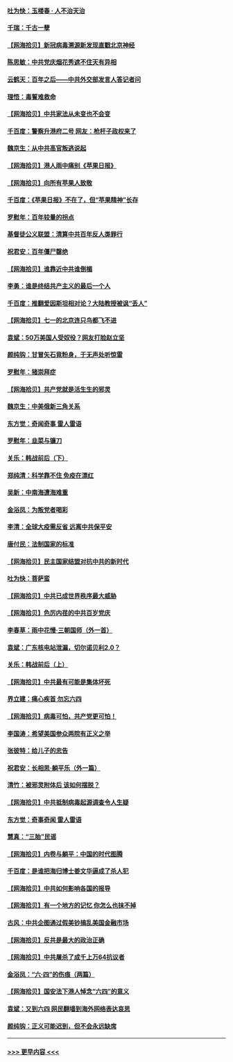 #### [吐为快：玉楼春 · 人不治天治](../pages/nsc993/n13054028.md?t=06291151) 
#### [千瑞：千古一孽](../pages/nsc993/n13054016.md?t=06291151) 
#### [【网海拾贝】新冠病毒溯源新发现直戳北京神经](../pages/nsc993/n13052425.md?t=06291151) 
#### [陈思敏：中共党庆烟花秀遮不住天有异相](../pages/nsc993/n13052020.md?t=06291151) 
#### [云鹤天：百年之后——中共外交部发言人答记者问](../pages/nsc993/n13051604.md?t=06291151) 
#### [理悟：毒誓难救命](../pages/nsc993/n13051601.md?t=06291151) 
#### [【网海拾贝】中共家法从未变也不会变](../pages/nsc993/n13050366.md?t=06291151) 
#### [千百度：警察升港府二号 网友：枪杆子政权来了](../pages/nsc993/n13050261.md?t=06291151) 
#### [魏京生：从中共高官叛逃说起](../pages/nsc993/n13048997.md?t=06291151) 
#### [【网海拾贝】港人雨中痛别《苹果日报》](../pages/nsc993/n13048941.md?t=06291151) 
#### [【网海拾贝】向所有苹果人致敬](../pages/nsc993/n13046795.md?t=06291151) 
#### [千百度：《苹果日报》不在了，但“苹果精神”长存](../pages/nsc993/n13046703.md?t=06291151) 
#### [罗慰年：百年较量的拐点](../pages/nsc993/n13046542.md?t=06291151) 
#### [基督徒公义联盟：清算中共百年反人类罪行](../pages/nsc993/n13046499.md?t=06291151) 
#### [祝君安：百年僵尸罄绝](../pages/nsc993/n13045595.md?t=06291151) 
#### [【网海拾贝】谁靠近中共谁倒楣](../pages/nsc993/n13044667.md?t=06291151) 
#### [李勇：谁是终结共产主义的最后一个人](../pages/nsc993/n13044397.md?t=06291151) 
#### [千百度：推翻爱因斯坦相对论？大陆教授被讽“丢人”](../pages/nsc993/n13043908.md?t=06291151) 
#### [【网海拾贝】七一的北京连只鸟都飞不进](../pages/nsc993/n13041377.md?t=06291151) 
#### [袁斌：50万美国人受奴役？网友打脸赵立坚](../pages/nsc993/n13041330.md?t=06291151) 
#### [颜纯钩：甘冒矢石竟粉身，于无声处听惊雷](../pages/nsc993/n13041140.md?t=06291151) 
#### [罗慰年：猪崇拜症](../pages/nsc993/n13041071.md?t=06291151) 
#### [【网海拾贝】共产党就是活生生的邪灵](../pages/nsc993/n13036627.md?t=06291151) 
#### [魏京生：中美俄新三角关系](../pages/nsc993/n13035986.md?t=06291151) 
#### [东方觉：奇闻奇事 雷人雷语](../pages/nsc993/n13035878.md?t=06291151) 
#### [罗慰年：韭菜与镰刀](../pages/nsc993/n13034374.md?t=06291151) 
#### [关乐：韩战前后（下）](../pages/nsc993/n13034113.md?t=06291151) 
#### [郑纯清：科学靠不住 免疫在漂红](../pages/nsc993/n13034093.md?t=06291151) 
#### [吴新：中南海遭海难重](../pages/nsc993/n13034084.md?t=06291151) 
#### [金浴凤：为叛党者喝彩](../pages/nsc993/n13034058.md?t=06291151) 
#### [李清：全球大疫需反省 远离中共保平安](../pages/nsc993/n13033784.md?t=06291151) 
#### [唐付民：法制国家的标准](../pages/nsc993/n13032944.md?t=06291151) 
#### [【网海拾贝】民主国家结盟对抗中共的新时代](../pages/nsc993/n13031717.md?t=06291151) 
#### [吐为快：菩萨蛮](../pages/nsc993/n13030033.md?t=06291151) 
#### [【网海拾贝】中共已成世界秩序最大威胁](../pages/nsc993/n13028138.md?t=06291151) 
#### [【网海拾贝】色厉内荏的中共百岁党庆](../pages/nsc993/n13025582.md?t=06291151) 
#### [李春草：雨中花慢‧三朝国师（外一首）](../pages/nsc993/n13025567.md?t=06291151) 
#### [袁斌：广东核电站泄漏，切尔诺贝利2.0？](../pages/nsc993/n13025475.md?t=06291151) 
#### [关乐：韩战前后（上）](../pages/nsc993/n13025387.md?t=06291151) 
#### [【网海拾贝】中共最有可能是集体坏死](../pages/nsc993/n13023101.md?t=06291151) 
#### [界立建：痛心疾首 勿忘六四](../pages/nsc993/n13022339.md?t=06291151) 
#### [【网海拾贝】病毒可怕，共产党更可怕！](../pages/nsc993/n13020728.md?t=06291151) 
#### [李国涛：希望美国参众两院有正义之举](../pages/nsc993/n13020674.md?t=06291151) 
#### [张彼特：给儿子的忠告](../pages/nsc993/n13018934.md?t=06291151) 
#### [祝君安：长相思‧躺平乐（外一篇）](../pages/nsc993/n13018923.md?t=06291151) 
#### [清竹：被邪灵附体后 该如何摆脱？](../pages/nsc993/n13018877.md?t=06291151) 
#### [【网海拾贝】中共抵制病毒起源调查令人生疑](../pages/nsc993/n13017785.md?t=06291151) 
#### [东方觉：奇事奇闻 雷人雷语](../pages/nsc993/n13017577.md?t=06291151) 
#### [慧真：“三胎”民谣](../pages/nsc993/n13017394.md?t=06291151) 
#### [【网海拾贝】内卷与躺平：中国的时代图腾](../pages/nsc993/n13016128.md?t=06291151) 
#### [千百度：是谁把海归博士姜文华逼成了杀人犯](../pages/nsc993/n13015218.md?t=06291151) 
#### [【网海拾贝】中共如何影响各国的报导](../pages/nsc993/n13012599.md?t=06291151) 
#### [【网海拾贝】有一个地方的记忆 你怎么也抹不掉](../pages/nsc993/n13009802.md?t=06291151) 
#### [古风：中共企图通过假美钞搞乱美国金融市场](../pages/nsc993/n13009626.md?t=06291151) 
#### [【网海拾贝】反共是最大的政治正确](../pages/nsc993/n13007051.md?t=06291151) 
#### [【网海拾贝】中共屠杀了成千上万64抗议者](../pages/nsc993/n13002713.md?t=06291151) 
#### [金浴凤：“六·四”的伤痕（两篇）](../pages/nsc993/n13001719.md?t=06291151) 
#### [【网海拾贝】国安法下港人悼念“六四”的意义](../pages/nsc993/n13001039.md?t=06291151) 
#### [袁斌：又到六四 网民翻墙到海外网络表达哀思](../pages/nsc993/n13000995.md?t=06291151) 
#### [颜纯钩：正义可能迟到，但不会永远缺席](../pages/nsc993/n13000920.md?t=06291151) 

----
#### [ >>> 更早内容 <<< ](../indexes/nsc993-earlier.md)
